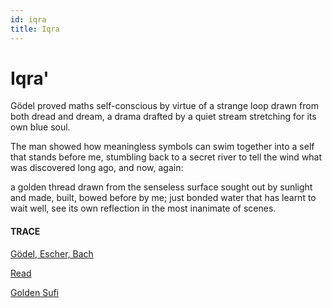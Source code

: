 ```yaml
---
id: iqra 
title: Iqra 
---
```


# Iqra'

Gӧdel proved maths self-conscious
by virtue of a strange loop
drawn from both dread and dream,
a drama drafted by a quiet stream
stretching for its own blue soul.

The man showed how meaningless
symbols can swim together into a self
that stands before me,
stumbling back to a secret river
to tell the wind what was discovered
long ago, and now, again:

a golden thread
drawn from the senseless surface
sought out by sunlight
and made, built, bowed before
by me; just bonded water
that has learnt to wait well,
see its own reflection
in the most inanimate of scenes.


#### TRACE

[Gӧdel, Escher, Bach](https://www.goodreads.com/book/show/24113.G_del_Escher_Bach)

[Read](http://www.ahl-alquran.com/English/show_article.php?main_id=2890)

[Golden Sufi](https://goldensufi.org/a_Love_LifesGreatestGift.html)